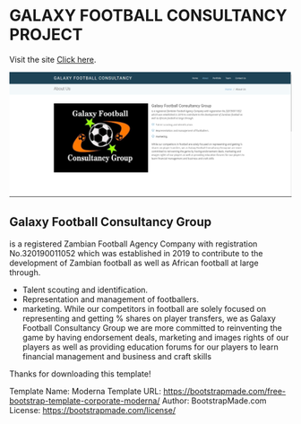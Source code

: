 # GALAXY FOOTBALL CONSULTANCY PROJECT
Visit the site [Click here](https://galaxyfootballconsultanc-70797.web.app/index.html).

![GALAXY](https://github.com/nicholas124/galaxy-football-consultancy-site/blob/main/galaxySite1.PNG)

## Galaxy Football Consultancy Group
is a registered Zambian Football Agency Company with registration No.320190011052 which was established in 2019 to contribute to the development of Zambian football as well as African football at large through.

* Talent scouting and identification.
* Representation and management of footballers.
* marketing.
While our competitors in football are solely focused on representing and getting % shares on player transfers, we as Galaxy Football Consultancy Group we are more committed to reinventing the game by having endorsement deals, marketing and images rights of our players as well as providing education forums for our players to learn financial management and business and craft skills

Thanks for downloading this template!

Template Name: Moderna
Template URL: https://bootstrapmade.com/free-bootstrap-template-corporate-moderna/
Author: BootstrapMade.com
License: https://bootstrapmade.com/license/
